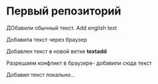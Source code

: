 # Первый репозиторий 

ДОбавили обычный текст. Add english text

Добавила текст через браузер

Добавлен текст в новой ветке **textadd**


Разрешаем конфликт в браузере- добавили сюда текст

Добавил текст локально...
